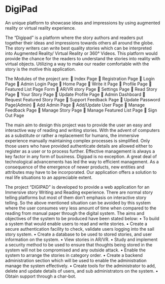 # DigiPad
An unique platform to showcase ideas and impressions by using augmented reality or virtual reality experience.

The “Digipad” is a platform where the story authors and readers put together their ideas and impressions towards others all around the globe. The story writers can write best quality stories which can be interpreted into Augmented Reality/ Virtual Reality or 360° Videos. This platform would provide the chance for the readers to understand the stories into reality with virtual objects. Utilizing a way to make our reader comfortable with the story is the motive this application. 
 
 The Modules of the project are: 
	Index Page
	Registration Page
	Login Page
	Admin Login Page
	Home Page
	Write it Page
	Profile Page
	Featured List Page Form
	AR/VR story Page
	Settings Page
	Read Story Page
	Your Story Page
	Update Profile Page
	Admin Dashboard
	 Request Featured Story Page
	Support Feedback Page
	Update Password Page(Admin)
	Add Admin Page
	Add/Update User Page
	Manage Feedback Page
	Manage Story Page
	Manage Featured List Page
	Sign Out Page


The main aim to design this project was to provide the user an easy and interactive way of reading and writing stories. With the advent of computers as a substitute or rather a replacement for humans, the immersive experience manually maintaining complex processes is simplified.
Only those users who have provided authenticate details are allowed either to register as a user or to process further. Effective management is always a key factor in any form of business. Digipad is no exception. A great deal of technological advancements has led the way to efficient management.
As a consequence of the emergence of newer products, new entities and attributes may have to be incorporated. Our application offers a solution to real life situations to an appreciable extent.

The project “DIGIPAD” is developed to provide a web application for an Immersive story Writing and Reading experience. There are normal story telling platforms but most of them don’t emphasis on interactive story telling. So the above mentioned situation can be avoided by this system where the user consumes very less amount of time when compared to the reading from manual paper through the digital system. The aims and objectives of the system to be produced have been stated below:
•	To build a system that would enable users to read and write stories.
•	Create a secure authentication facility to check, validate users logging into the sail story system.
•	Create a database to be used to stored stories, and user information on the system.
•	View stories in AR/VR.
•	Study and implement a security method to be used to ensure that thoughts being stored in the system will not be compromised and any outside attack.
•	Enable the system to arrange the stories in category order. 
•	Create a backend administration section which will be used to enable the administration manage the system effectively.
•	Create tools for the administrator to add, delete and update details of users, and sub administrators on the system.
•	Obtain support through a char-bot.
